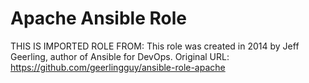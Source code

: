 Apache Ansible Role  
===================
THIS IS IMPORTED ROLE FROM:
This role was created in 2014 by Jeff Geerling, author of Ansible for DevOps.
Original URL: https://github.com/geerlingguy/ansible-role-apache

